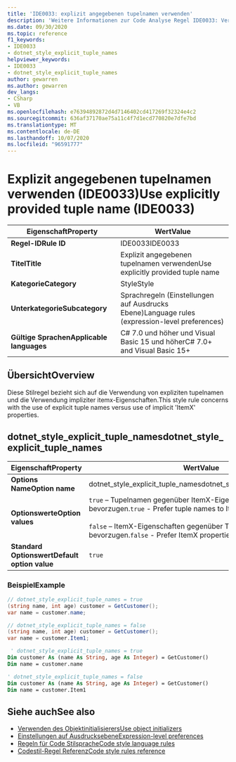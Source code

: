 ```yaml
---
title: 'IDE0033: explizit angegebenen tupelnamen verwenden'
description: 'Weitere Informationen zur Code Analyse Regel IDE0033: Verwenden des explizit bereitgestellten tupelnamens'
ms.date: 09/30/2020
ms.topic: reference
f1_keywords:
- IDE0033
- dotnet_style_explicit_tuple_names
helpviewer_keywords:
- IDE0033
- dotnet_style_explicit_tuple_names
author: gewarren
ms.author: gewarren
dev_langs:
- CSharp
- VB
ms.openlocfilehash: e76394892872d4d7146402cd417269f32324e4c2
ms.sourcegitcommit: 636af37170ae75a11c4f7d1ecd770820e7dfe7bd
ms.translationtype: MT
ms.contentlocale: de-DE
ms.lasthandoff: 10/07/2020
ms.locfileid: "96591777"
---
```

# <a name="use-explicitly-provided-tuple-name-ide0033"></a><span data-ttu-id="693d8-103">Explizit angegebenen tupelnamen verwenden (IDE0033)</span><span class="sxs-lookup"><span data-stu-id="693d8-103">Use explicitly provided tuple name (IDE0033)</span></span>

|<span data-ttu-id="693d8-104">Eigenschaft</span><span class="sxs-lookup"><span data-stu-id="693d8-104">Property</span></span>|<span data-ttu-id="693d8-105">Wert</span><span class="sxs-lookup"><span data-stu-id="693d8-105">Value</span></span>|
|-|-|
| <span data-ttu-id="693d8-106">**Regel-ID**</span><span class="sxs-lookup"><span data-stu-id="693d8-106">**Rule ID**</span></span> | <span data-ttu-id="693d8-107">IDE0033</span><span class="sxs-lookup"><span data-stu-id="693d8-107">IDE0033</span></span> |
| <span data-ttu-id="693d8-108">**Titel**</span><span class="sxs-lookup"><span data-stu-id="693d8-108">**Title**</span></span> | <span data-ttu-id="693d8-109">Explizit angegebenen tupelnamen verwenden</span><span class="sxs-lookup"><span data-stu-id="693d8-109">Use explicitly provided tuple name</span></span> |
| <span data-ttu-id="693d8-110">**Kategorie**</span><span class="sxs-lookup"><span data-stu-id="693d8-110">**Category**</span></span> | <span data-ttu-id="693d8-111">Style</span><span class="sxs-lookup"><span data-stu-id="693d8-111">Style</span></span> |
| <span data-ttu-id="693d8-112">**Unterkategorie**</span><span class="sxs-lookup"><span data-stu-id="693d8-112">**Subcategory**</span></span> | <span data-ttu-id="693d8-113">Sprachregeln (Einstellungen auf Ausdrucks Ebene)</span><span class="sxs-lookup"><span data-stu-id="693d8-113">Language rules (expression-level preferences)</span></span> |
| <span data-ttu-id="693d8-114">**Gültige Sprachen**</span><span class="sxs-lookup"><span data-stu-id="693d8-114">**Applicable languages**</span></span> | <span data-ttu-id="693d8-115">C# 7.0 und höher und Visual Basic 15 und höher</span><span class="sxs-lookup"><span data-stu-id="693d8-115">C# 7.0+ and Visual Basic 15+</span></span> |

## <a name="overview"></a><span data-ttu-id="693d8-116">Übersicht</span><span class="sxs-lookup"><span data-stu-id="693d8-116">Overview</span></span>

<span data-ttu-id="693d8-117">Diese Stilregel bezieht sich auf die Verwendung von expliziten tupelnamen und die Verwendung impliziter itemx-Eigenschaften.</span><span class="sxs-lookup"><span data-stu-id="693d8-117">This style rule concerns with the use of explicit tuple names versus use of implicit 'ItemX' properties.</span></span>

## <a name="dotnet_style_explicit_tuple_names"></a><span data-ttu-id="693d8-118">dotnet_style_explicit_tuple_names</span><span class="sxs-lookup"><span data-stu-id="693d8-118">dotnet_style_explicit_tuple_names</span></span>

|<span data-ttu-id="693d8-119">Eigenschaft</span><span class="sxs-lookup"><span data-stu-id="693d8-119">Property</span></span>|<span data-ttu-id="693d8-120">Wert</span><span class="sxs-lookup"><span data-stu-id="693d8-120">Value</span></span>|
|-|-|
| <span data-ttu-id="693d8-121">**Options Name**</span><span class="sxs-lookup"><span data-stu-id="693d8-121">**Option name**</span></span> | <span data-ttu-id="693d8-122">dotnet_style_explicit_tuple_names</span><span class="sxs-lookup"><span data-stu-id="693d8-122">dotnet_style_explicit_tuple_names</span></span>
| <span data-ttu-id="693d8-123">**Optionswerte**</span><span class="sxs-lookup"><span data-stu-id="693d8-123">**Option values**</span></span> | <span data-ttu-id="693d8-124">`true` – Tupelnamen gegenüber ItemX-Eigenschaften bevorzugen.</span><span class="sxs-lookup"><span data-stu-id="693d8-124">`true` - Prefer tuple names to ItemX properties</span></span><br /><br /><span data-ttu-id="693d8-125">`false` – ItemX-Eigenschaften gegenüber Tupelnamen bevorzugen.</span><span class="sxs-lookup"><span data-stu-id="693d8-125">`false` - Prefer ItemX properties to tuple names</span></span> |
| <span data-ttu-id="693d8-126">**Standard Optionswert**</span><span class="sxs-lookup"><span data-stu-id="693d8-126">**Default option value**</span></span> | `true` |

### <a name="example"></a><span data-ttu-id="693d8-127">Beispiel</span><span class="sxs-lookup"><span data-stu-id="693d8-127">Example</span></span>

```csharp
// dotnet_style_explicit_tuple_names = true
(string name, int age) customer = GetCustomer();
var name = customer.name;

// dotnet_style_explicit_tuple_names = false
(string name, int age) customer = GetCustomer();
var name = customer.Item1;
```

```vb
 ' dotnet_style_explicit_tuple_names = true
Dim customer As (name As String, age As Integer) = GetCustomer()
Dim name = customer.name

' dotnet_style_explicit_tuple_names = false
Dim customer As (name As String, age As Integer) = GetCustomer()
Dim name = customer.Item1
```

## <a name="see-also"></a><span data-ttu-id="693d8-128">Siehe auch</span><span class="sxs-lookup"><span data-stu-id="693d8-128">See also</span></span>

- [<span data-ttu-id="693d8-129">Verwenden des Objektinitialisierers</span><span class="sxs-lookup"><span data-stu-id="693d8-129">Use object initializers</span></span>](ide0017.md)
- [<span data-ttu-id="693d8-130">Einstellungen auf Ausdrucksebene</span><span class="sxs-lookup"><span data-stu-id="693d8-130">Expression-level preferences</span></span>](expression-level-preferences.md)
- [<span data-ttu-id="693d8-131">Regeln für Code Stilsprache</span><span class="sxs-lookup"><span data-stu-id="693d8-131">Code style language rules</span></span>](language-rules.md)
- [<span data-ttu-id="693d8-132">Codestil-Regel Referenz</span><span class="sxs-lookup"><span data-stu-id="693d8-132">Code style rules reference</span></span>](index.md)
